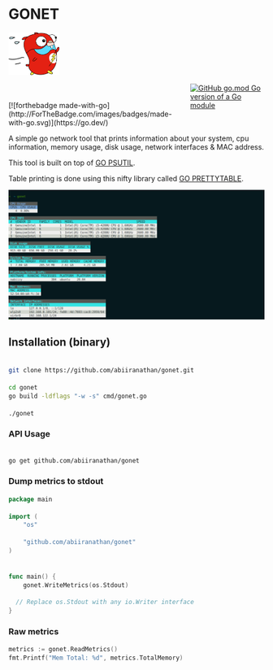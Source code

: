 # GONET

<img src="gopher.png" alt="drawing" width="100"/>

<div style="display:flex; align-items:baseline; gap:4px">
[![forthebadge made-with-go](http://ForTheBadge.com/images/badges/made-with-go.svg)](https://go.dev/)

[![GitHub go.mod Go version of a Go module](https://img.shields.io/github/go-mod/go-version/gomods/athens.svg)](https://github.com/abiiranathan/gonet)

</div>

A simple go network tool that prints information about your system,
cpu information, memory usage, disk usage, network interfaces & MAC address.

This tool is built on top of [GO PSUTIL](github.com/shirou/gopsutil/).

Table printing is done using this nifty library called [GO PRETTYTABLE](github.com/jedib0t/go-pretty/table).


![Screenshot showing usage of gonet](screenshot.png)

## Installation (binary)
```bash

git clone https://github.com/abiiranathan/gonet.git

cd gonet
go build -ldflags "-w -s" cmd/gonet.go

./gonet
```

### API Usage
```bash

go get github.com/abiiranathan/gonet
```

### Dump metrics to stdout
```go
package main

import (
	"os"

	"github.com/abiiranathan/gonet"
)


func main() {
	gonet.WriteMetrics(os.Stdout)

  // Replace os.Stdout with any io.Writer interface
}
```


### Raw metrics
```go
metrics := gonet.ReadMetrics()
fmt.Printf("Mem Total: %d", metrics.TotalMemory)
```